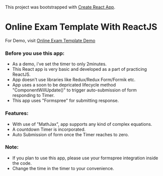 This project was bootstrapped with [Create React App](https://github.com/facebook/create-react-app).

# Online Exam Template With ReactJS
For Demo, visit [Online Exam Template Demo](https://boring-ramanujan-4212a5.netlify.app/)

### Before you use this app:   
  - As a demo, i've set the timer to only 2minutes.
  - This React app is very basic and developed as a part of practicing ReactJS.
  - App doesn't use libraries like Redux/Redux Form/Formik etc.
  - App uses a soon to be depricated lifecycle method "ComponentWillUpdate()" to trigger auto-submission of form responding to Timer.
  - This app uses "Formspree" for submitting response.

### Features:
  - With use of "MathJax", app supports any kind of complex equations.
  - A countdown Timer is incorporated.
  - Auto Submission of form once the Timer reaches to zero.

### Note:
  - If you plan to use this app, please use your formspree integration inside the code.
  - Change the time in the timer to your convenience.
